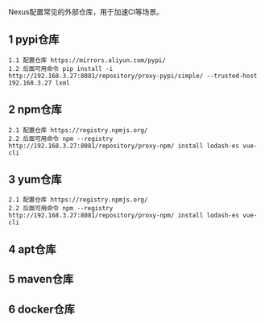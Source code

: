 Nexus配置常见的外部仓库，用于加速CI等场景。

## 1 pypi仓库
```
1.1 配置仓库 https://mirrors.aliyun.com/pypi/
1.2 后面可用命令 pip install -i http://192.168.3.27:8081/repository/proxy-pypi/simple/ --trusted-host 192.168.3.27 lxml 
```

## 2 npm仓库
```
2.1 配置仓库 https://registry.npmjs.org/
2.2 后面可用命令 npm --registry http://192.168.3.27:8081/repository/proxy-npm/ install lodash-es vue-cli
```

## 3 yum仓库
```
2.1 配置仓库 https://registry.npmjs.org/
2.2 后面可用命令 npm --registry http://192.168.3.27:8081/repository/proxy-npm/ install lodash-es vue-cli
```

## 4 apt仓库

## 5 maven仓库

## 6 docker仓库
